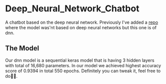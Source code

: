 # Deep_Neural_Network_Chatbot
A chatbot based on the deep neural network.
Previously I've added a [repo](https://github.com/taneemishere/AI-Chatbot) where the model was'nt 
based on deep neural networks but this one is of dnn.

## The Model
Our dnn model is a sequential keras model that is 
having 3 hidden layers with total of 16,680 parameters. 
In our model we achieved highest accuracy score of 
0.9394 in total 550 epochs. Definitely you can tweak it, 
feel free to do👩‍💻.

